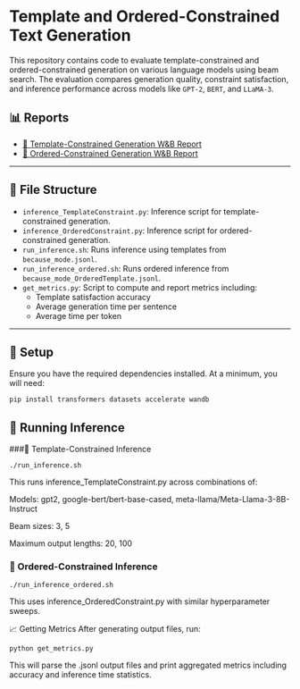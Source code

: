 # Template and Ordered-Constrained Text Generation

This repository contains code to evaluate template-constrained and ordered-constrained generation on various language models using beam search. The evaluation compares generation quality, constraint satisfaction, and inference performance across models like `GPT-2`, `BERT`, and `LLaMA-3`.

## 📊 Reports

- [🧾 Template-Constrained Generation W&B Report](https://wandb.ai/rg3637-columbia-university/template-constrained-gen-inference/reports/Template-Constraints--VmlldzoxMjY3OTE4NA?accessToken=methzkvxuzk9rp8zw857xepc9ppqe5syoekq5vacu9lj8q7ejnoe3i94j0shfbwd)
- [🧾 Ordered-Constrained Generation W&B Report](https://wandb.ai/rg3637-columbia-university/ordered-constrained-gen-inference/reports/Ordered-Constraints--VmlldzoxMjY3OTE2Nw?accessToken=pwzkqsdabpjl6700vlx3s5jvgaudh7tjp3ib7ptz9bj28il8prtmcpezbxplzujz)

---

## 📁 File Structure

- `inference_TemplateConstraint.py`: Inference script for template-constrained generation.
- `inference_OrderedConstraint.py`: Inference script for ordered-constrained generation.
- `run_inference.sh`: Runs inference using templates from `because_mode.jsonl`.
- `run_inference_ordered.sh`: Runs ordered inference from `because_mode_OrderedTemplate.jsonl`.
- `get_metrics.py`: Script to compute and report metrics including:
  - Template satisfaction accuracy
  - Average generation time per sentence
  - Average time per token

---

## 🚀 Setup

Ensure you have the required dependencies installed. At a minimum, you will need:

```bash
pip install transformers datasets accelerate wandb
```

## 🔁 Running Inference
###🔹 Template-Constrained Inference
```
./run_inference.sh
```

This runs inference_TemplateConstraint.py across combinations of:

Models: gpt2, google-bert/bert-base-cased, meta-llama/Meta-Llama-3-8B-Instruct

Beam sizes: 3, 5

Maximum output lengths: 20, 100

### 🔹 Ordered-Constrained Inference
```
./run_inference_ordered.sh
```
This uses inference_OrderedConstraint.py with similar hyperparameter sweeps.

📈 Getting Metrics
After generating output files, run:
```
python get_metrics.py
```
This will parse the .jsonl output files and print aggregated metrics including accuracy and inference time statistics.

